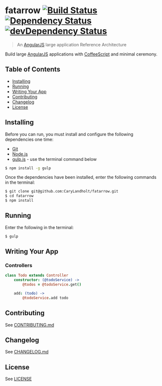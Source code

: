 # fatarrow [![Build Status][build-image]][build-url] [![Dependency Status][dependencies-image]][dependencies-url] [![devDependency Status][dev-dependencies-image]][dev-dependencies-url]
> An [AngularJS](http://angularjs.org/) large application Reference Architecture

Build large [AngularJS](http://angularjs.org/) applications with [CoffeeScript](http://coffeescript.org/) and minimal ceremony.


## Table of Contents
* [Installing](#installing)
* [Running](#running)
* [Writing Your App](#writing-your-app)
* [Contributing](#contributing)
* [Changelog](#changelog)
* [License](#license)


## Installing
Before you can run, you must install and configure the following dependencies one time:

* [Git](http://git-scm.com/)
* [Node.js](http://nodejs.org/)
* [gulp.js](http://gulpjs.com/) - use the terminal command below
```bash
$ npm install -g gulp
```

Once the dependencies have been installed, enter the following commands in the terminal:
```bash
$ git clone git@github.com:CaryLandholt/fatarrow.git
$ cd fatarrow
$ npm install
```


## Running
Enter the following in the terminal:
```bash
$ gulp
```


## Writing Your App
### Controllers
```coffee
class Todo extends Controller
	constructor: (@todoService) ->
		@todos = @todoService.get()

	add: (todo) ->
		@todoService.add todo
```


## Contributing
See [CONTRIBUTING.md](CONTRIBUTING.md)


## Changelog
See [CHANGELOG.md](CHANGELOG.md)


## License
See [LICENSE](LICENSE)


[build-image]:            https://secure.travis-ci.org/CaryLandholt/fatarrow.svg
[build-url]:              http://travis-ci.org/CaryLandholt/fatarrow

[dependencies-image]:     https://david-dm.org/CaryLandholt/fatarrow.svg?theme=shields.io
[dependencies-url]:       https://david-dm.org/CaryLandholt/fatarrow

[dev-dependencies-image]: https://david-dm.org/CaryLandholt/fatarrow/dev-status.svg?theme=shields.io
[dev-dependencies-url]:   https://david-dm.org/CaryLandholt/fatarrow#info=devDependencies